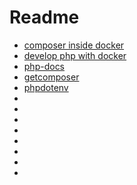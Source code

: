 # Readme

- [composer inside docker](https://stackoverflow.com/questions/51443557/how-to-install-php-composer-inside-a-docker-container)
- [develop php with docker](https://www.sitepoint.com/docker-php-development-environment/)
- [php-docs](https://www.php.net/manual/en/control-structures.foreach.php)
- [getcomposer](https://getcomposer.org/download/)
- [phpdotenv](https://github.com/vlucas/phpdotenv)
- [](https://www.doctrine-project.org/projects/orm.html)
- [](https://github.com/doctrine/orm)
- [](https://inf-git.fh-rosenheim.de/b.wick/wess22-musterloesung)
- [](http://propelorm.org/)
- []()
- []()
- []()
- []()